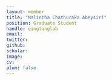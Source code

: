 ```yaml
---
layout: member
title: "Malintha Chathuraka Abeysiri"
position: Graduate Student
handle: qingtanglab
email: 
twitter: 
github: 
scholar: 
image: 
cv: 
alum: false
---
```



